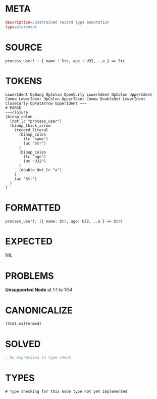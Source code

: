 # META
~~~ini
description=Constrained record type annotation
type=statement
~~~
# SOURCE
~~~roc
process_user! : { name : Str, age : U32, ..a } => Str
~~~
# TOKENS
~~~text
LowerIdent OpBang OpColon OpenCurly LowerIdent OpColon UpperIdent Comma LowerIdent OpColon UpperIdent Comma DoubleDot LowerIdent CloseCurly OpFatArrow UpperIdent ~~~
# PARSE
~~~clojure
(binop_colon
  (not_lc "process_user")
  (binop_thick_arrow
    (record_literal
      (binop_colon
        (lc "name")
        (uc "Str")
      )
      (binop_colon
        (lc "age")
        (uc "U32")
      )
      (double_dot_lc "a")
    )
    (uc "Str")
  )
)
~~~
# FORMATTED
~~~roc
process_user!: ({ name: Str, age: U32, ..a } => Str)
~~~
# EXPECTED
NIL
# PROBLEMS
**Unsupported Node**
at 1:1 to 1:54

# CANONICALIZE
~~~clojure
(Stmt.malformed)
~~~
# SOLVED
~~~clojure
; No expression to type check
~~~
# TYPES
~~~roc
# Type checking for this node type not yet implemented
~~~
